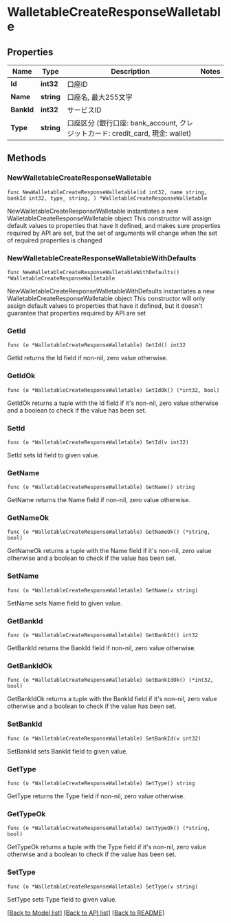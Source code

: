 # WalletableCreateResponseWalletable

## Properties

Name | Type | Description | Notes
------------ | ------------- | ------------- | -------------
**Id** | **int32** | 口座ID | 
**Name** | **string** | 口座名, 最大255文字 | 
**BankId** | **int32** | サービスID | 
**Type** | **string** | 口座区分 (銀行口座: bank_account, クレジットカード: credit_card, 現金: wallet) | 

## Methods

### NewWalletableCreateResponseWalletable

`func NewWalletableCreateResponseWalletable(id int32, name string, bankId int32, type_ string, ) *WalletableCreateResponseWalletable`

NewWalletableCreateResponseWalletable instantiates a new WalletableCreateResponseWalletable object
This constructor will assign default values to properties that have it defined,
and makes sure properties required by API are set, but the set of arguments
will change when the set of required properties is changed

### NewWalletableCreateResponseWalletableWithDefaults

`func NewWalletableCreateResponseWalletableWithDefaults() *WalletableCreateResponseWalletable`

NewWalletableCreateResponseWalletableWithDefaults instantiates a new WalletableCreateResponseWalletable object
This constructor will only assign default values to properties that have it defined,
but it doesn't guarantee that properties required by API are set

### GetId

`func (o *WalletableCreateResponseWalletable) GetId() int32`

GetId returns the Id field if non-nil, zero value otherwise.

### GetIdOk

`func (o *WalletableCreateResponseWalletable) GetIdOk() (*int32, bool)`

GetIdOk returns a tuple with the Id field if it's non-nil, zero value otherwise
and a boolean to check if the value has been set.

### SetId

`func (o *WalletableCreateResponseWalletable) SetId(v int32)`

SetId sets Id field to given value.


### GetName

`func (o *WalletableCreateResponseWalletable) GetName() string`

GetName returns the Name field if non-nil, zero value otherwise.

### GetNameOk

`func (o *WalletableCreateResponseWalletable) GetNameOk() (*string, bool)`

GetNameOk returns a tuple with the Name field if it's non-nil, zero value otherwise
and a boolean to check if the value has been set.

### SetName

`func (o *WalletableCreateResponseWalletable) SetName(v string)`

SetName sets Name field to given value.


### GetBankId

`func (o *WalletableCreateResponseWalletable) GetBankId() int32`

GetBankId returns the BankId field if non-nil, zero value otherwise.

### GetBankIdOk

`func (o *WalletableCreateResponseWalletable) GetBankIdOk() (*int32, bool)`

GetBankIdOk returns a tuple with the BankId field if it's non-nil, zero value otherwise
and a boolean to check if the value has been set.

### SetBankId

`func (o *WalletableCreateResponseWalletable) SetBankId(v int32)`

SetBankId sets BankId field to given value.


### GetType

`func (o *WalletableCreateResponseWalletable) GetType() string`

GetType returns the Type field if non-nil, zero value otherwise.

### GetTypeOk

`func (o *WalletableCreateResponseWalletable) GetTypeOk() (*string, bool)`

GetTypeOk returns a tuple with the Type field if it's non-nil, zero value otherwise
and a boolean to check if the value has been set.

### SetType

`func (o *WalletableCreateResponseWalletable) SetType(v string)`

SetType sets Type field to given value.



[[Back to Model list]](../README.md#documentation-for-models) [[Back to API list]](../README.md#documentation-for-api-endpoints) [[Back to README]](../README.md)


